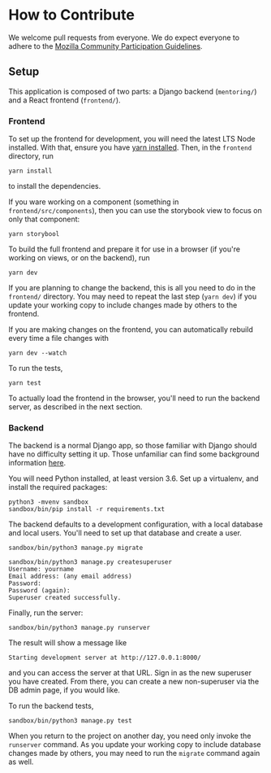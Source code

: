 # How to Contribute

We welcome pull requests from everyone. We do expect everyone to adhere to the [Mozilla Community Participation Guidelines](https://www.mozilla.org/en-US/about/governance/policies/participation/).

## Setup

This application is composed of two parts: a Django backend (`mentoring/`) and a React frontend (`frontend/`).

### Frontend

To set up the frontend for development, you will need the latest LTS Node installed.
With that, ensure you have [yarn installed](https://classic.yarnpkg.com/en/docs/install/).
Then, in the `frontend` directory, run

```shell
yarn install
```

to install the dependencies.

If you ware working on a component (something in `frontend/src/components`), then you can use the storybook view to focus on only that component:

```shell
yarn storybool
```

To build the full frontend and prepare it for use in a browser (if you're working on views, or on the backend), run

```shell
yarn dev
```

If you are planning to change the backend, this is all you need to do in the `frontend/` directory.
You may need to repeat the last step (`yarn dev`) if you update your working copy to include changes made by others to the frontend.

If you are making changes on the frontend, you can automatically rebuild every time a file changes with

```shell
yarn dev --watch
```

To run the tests,
```shell
yarn test
```

To actually load the frontend in the browser, you'll need to run the backend server, as described in the next section.

### Backend

The backend is a normal Django app, so those familiar with Django should have no difficulty setting it up.
Those unfamiliar can find some background information [here](https://developer.mozilla.org/en-US/docs/Learn/Server-side/Django/development_environment).

You will need Python installed, at least version 3.6.
Set up a virtualenv, and install the required packages:

```shell
python3 -mvenv sandbox
sandbox/bin/pip install -r requirements.txt
```

The backend defaults to a development configuration, with a local database and local users.
You'll need to set up that database and create a user.

```shell
sandbox/bin/python3 manage.py migrate
```

```shell
sandbox/bin/python3 manage.py createsuperuser
Username: yourname
Email address: (any email address)
Password: 
Password (again): 
Superuser created successfully.
```

Finally, run the server:
```shell
sandbox/bin/python3 manage.py runserver
```

The result will show a message like
```
Starting development server at http://127.0.0.1:8000/
```

and you can access the server at that URL.
Sign in as the new superuser you have created.
From there, you can create a new non-superuser via the DB admin page, if you would like.

To run the backend tests,
```shell
sandbox/bin/python3 manage.py test
```

When you return to the project on another day, you need only invoke the `runserver` command.
As you update your working copy to include database changes made by others, you may need to run the `migrate` command again as well.
